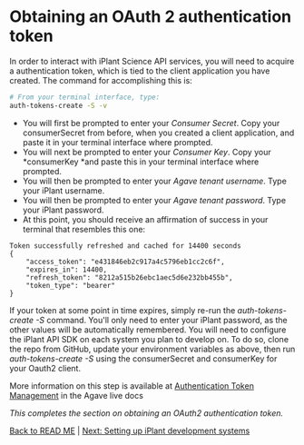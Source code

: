 Obtaining an OAuth 2 authentication token
=========================================
In order to interact with iPlant Science API services, you will need to acquire a authentication token, which is tied to the client application you have created. The command for accomplishing this is:
```sh
# From your terminal interface, type:
auth-tokens-create -S -v
```
* You will first be prompted to enter your *Consumer Secret*. Copy your consumerSecret from before, when you created a client application, and paste it in your terminal interface where prompted.
* You will next be prompted to enter your *Consumer Key*. Copy your *consumerKey *and paste this in your terminal interface where prompted.
* You will then be prompted to enter your *Agave tenant username*. Type your iPlant username.
* You will then be prompted to enter your *Agave tenant password*. Type your iPlant password.
* At this point, you should receive an affirmation of success in your terminal that resembles this one:
```
Token successfully refreshed and cached for 14400 seconds
{
    "access_token": "e431846eb2c917a4c5796eb1cc2c6f",
    "expires_in": 14400,
    "refresh_token": "8212a515b26ebc1aec5d6e232bb455b",
    "token_type": "bearer"
}
```

If your token at some point in time expires, simply re-run the *auth-tokens-create -S* command. You'll only need to enter your iPlant password, as the other values will be automatically remembered. You will need to configure the iPlant API SDK on each system you plan to develop on. To do so, clone the repo from GitHub, update your environment variables as above, then run *auth-tokens-create -S* using the consumerSecret and consumerKey for your Oauth2 client.

More information on this step is available at [Authentication Token Management](http://agaveapi.co/authentication-token-management/) in the Agave live docs

*This completes the section on obtaining an OAuth2 authentication token.*

[Back to READ ME](../README.md) | [Next: Setting up iPlant development systems](iplant-systems.md)
